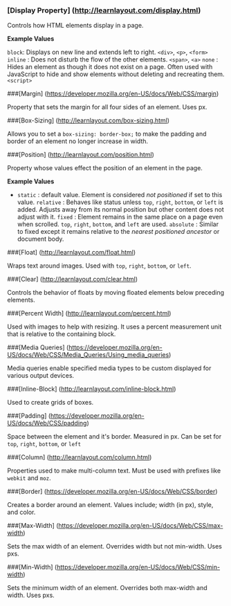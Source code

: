 ### [Display Property] (http://learnlayout.com/display.html)

Controls how HTML elements display in a page.

**Example Values**

`block`: Displays on new line and extends left to right. `<div>`, `<p>`, `<form>`
`inline` : Does not disturb the flow of the other elements. `<span>`, `<a>`
`none` : Hides an element as though it does not exist on a page. Often used with JavaScript to hide and show elements without deleting and recreating them. `<script>`


###[Margin] (https://developer.mozilla.org/en-US/docs/Web/CSS/margin)

Property that sets the margin for all four sides of an element. Uses px. 


###[Box-Sizing] (http://learnlayout.com/box-sizing.html)

Allows you to set a `box-sizing: border-box;` to make the padding and border of an element no longer increase in width.


###[Position] (http://learnlayout.com/position.html)

Property whose values effect the position of an element in the page. 

**Example Values**

* `static` : default value. Element is considered _not positioned_ if set to this value.
 `relative` : Behaves like status unless `top`, `right`, `bottom`, or `left` is added. Adjusts away from its normal position but other content does not adjust with it. 
 `fixed` : Element remains in the same place on a page even when scrolled. `top`, `right`,  `bottom`, and `left` are used.
 `absolute` : Similar to fixed except it remains relative to the _nearest positioned ancestor_ or document body.


###[Float] (http://learnlayout.com/float.html)

Wraps text around images. Used with `top`, `right`, `bottom`, or `left`.


###[Clear] (http://learnlayout.com/clear.html)

Controls the behavior of floats by moving floated elements below preceding elements.


###[Percent Width] (http://learnlayout.com/percent.html) 

Used with images to help with resizing. It uses a percent measurement unit that is relative to the containing block. 


###[Media Queries] (https://developer.mozilla.org/en-US/docs/Web/CSS/Media_Queries/Using_media_queries)

Media queries enable specified media types to be custom displayed for various output devices.


###[Inline-Block] (http://learnlayout.com/inline-block.html)

Used to create grids of boxes.


###[Padding] (https://developer.mozilla.org/en-US/docs/Web/CSS/padding)

Space between the element and it's border. Measured in px. Can be set for `top`, `right`, `bottom`, or `left`


###[Column] (http://learnlayout.com/column.html)

Properties used to make multi-column text. Must be used with prefixes like `webkit` and `moz`.

###[Border] (https://developer.mozilla.org/en-US/docs/Web/CSS/border)

Creates a border around an element. Values include; width (in px), style, and color. 


###[Max-Width] (https://developer.mozilla.org/en-US/docs/Web/CSS/max-width)

Sets the max width of an element. Overrides width but not min-width. Uses pxs. 


###[Min-Width] (https://developer.mozilla.org/en-US/docs/Web/CSS/min-width)

Sets the minimum width of an element. Overrides both max-width and width. Uses pxs. 
